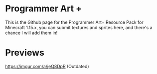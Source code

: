 # Programmer Art +
This is the Github page for the Programmer Art+ Resource Pack for Minecraft 1.15.x, you can submit textures and sprites here, and there's a chance I will add them in!


# Previews
https://imgur.com/a/jeQ8DpR (Outdated)
